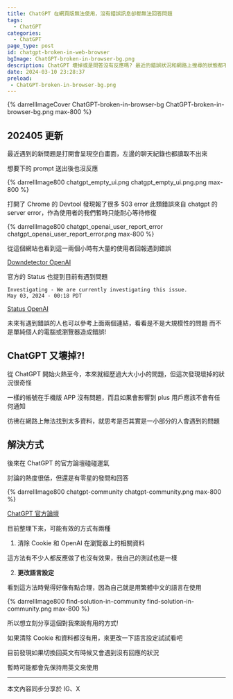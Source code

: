 ```yaml
---
title: ChatGPT 在網頁版無法使用，沒有錯誤訊息卻都無法回答問題
tags:
  - ChatGPT
categories:
  - ChatGPT
page_type: post
id: chatgpt-broken-in-web-browser
bgImage: ChatGPT-broken-in-browser-bg.png
description: ChatGPT 壞掉或是問答沒有反應嗎? 最近的錯誤狀況和網路上搜尋的狀態都不太相同，沒有明顯的錯誤訊息，但就是一直無法問答，最後發現可能只是語言的設定問題!
date: 2024-03-10 23:28:37
preload: 
 - ChatGPT-broken-in-browser-bg.png
---
```


{% darrellImageCover ChatGPT-broken-in-browser-bg ChatGPT-broken-in-browser-bg.png max-800 %}

## 202405 更新

最近遇到的新問題是打開會呈現空白畫面，左邊的聊天紀錄也都讀取不出來

想要下的 prompt 送出後也沒反應

{% darrellImage800 chatgpt_empty_ui.png chatgpt_empty_ui.png.png max-800 %}

打開了 Chrome 的 Devtool 發現報了很多 503 error
此類錯誤來自 chatgpt 的 server error，作為使用者的我們暫時只能耐心等待修復

{% darrellImage800 chatgpt_openai_user_report_error chatgpt_openai_user_report_error.png max-800 %}

從這個網站也看到這一兩個小時有大量的使用者回報遇到錯誤

<a href="https://downdetector.com/status/openai/"><i class="fa-solid fa-link"></i><span> Downdetector OpenAI </span></a>

官方的 Status 也提到目前有遇到問題
```
Investigating - We are currently investigating this issue.
May 03, 2024 - 00:18 PDT
```
<a href="https://status.openai.com/"><i class="fa-solid fa-link"></i><span> Status OpenAI </span></a>

未來有遇到錯誤的人也可以參考上面兩個連結，看看是不是大規模性的問題
而不是單純個人的電腦或瀏覽器造成錯誤!


## ChatGPT 又壞掉?!

從 ChatGPT 開始火熱至今，本來就經歷過大大小小的問題，但這次發現壞掉的狀況很奇怪

一樣的帳號在手機版 APP 沒有問題，而且如果會影響到 plus 用戶應該不會有任何通知

彷彿在網路上無法找到太多資料，就思考是否其實是一小部分的人會遇到的問題


## 解決方式

後來在 ChatGPT 的官方論壇碰碰運氣

討論的熱度很低，但還是有零星的發問和回答

{% darrellImage800 chatgpt-community chatgpt-community.png max-800 %}

<a href="https://community.openai.com/"><i class="fa-solid fa-link"></i><span> ChatGPT 官方論壇 </span></a>

目前整理下來，可能有效的方式有兩種

1. 清除 Cookie 和 OpenAI 在瀏覽器上的相關資料

這方法有不少人都反應做了也沒有效果，我自己的測試也是一樣

2. **更改語言設定**

看到這方法時覺得好像有點合理，因為自己就是用繁體中文的語言在使用

{% darrellImage800 find-solution-in-community find-solution-in-community.png max-800 %}

所以想立刻分享這個對我來說有用的方式!

如果清除 Cookie 和資料都沒有用，來更改一下語言設定試試看吧

目前發現如果切換回英文有時候又會遇到沒有回應的狀況

暫時可能都會先保持用英文來使用

---

本文內容同步分享於 IG、X

<blockquote class="twitter-tweet" data-lang="zh-tw" data-theme="dark" data-align="center" data-cards="hidden"> <a href="https://twitter.com/DarrellMarTech/status/1766297215935586357"></a></blockquote> <script async src="https://platform.twitter.com/widgets.js" charset="utf-8"></script>

